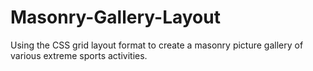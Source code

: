# Masonry-Gallery-Layout
Using the CSS grid layout format to create a masonry picture gallery of various extreme sports activities.

